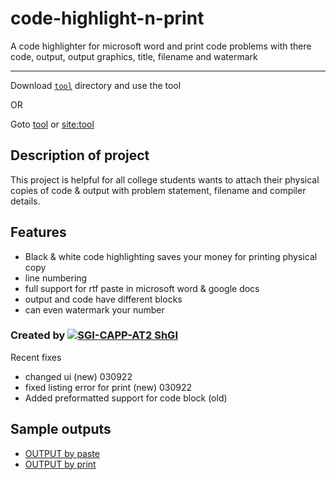 # code-highlight-n-print
A code highlighter for microsoft word and print code problems with there code, output, output graphics, title, filename and watermark

<hr>

Download [`tool`](https://github.com/SGI-CAPP-AT2/code-highlight-n-print/tree/main/tool) directory and use the tool

OR 

Goto [tool](https://github.com/SGI-CAPP-AT2/code-highlight-n-print/tree/main/tool) or [site:tool](http://sgi-capp-at2.github.io/code-highlight-n-print/tool)

## Description of project

This project is helpful for all college students wants to attach their physical copies of code & output with problem statement, filename and compiler details.

## Features

- Black & white code highlighting saves your money for printing physical copy
- line numbering 
- full support for rtf paste in microsoft word & google docs
- output and code have different blocks
- can even watermark your number

### Created by [![SGI-CAPP-AT2](https://avatars.githubusercontent.com/u/77089227?s=20&v=4) ShGI](https://github.com/SGI-CAPP-AT2)

Recent fixes
- changed ui (new) 030922
- fixed listing error for print (new) 030922
- Added preformatted support for code block (old)
## Sample outputs
- [OUTPUT by paste](OUTPUTS/paste.output.docx)
- [OUTPUT by print](OUTPUTS/print.output.pdf)
